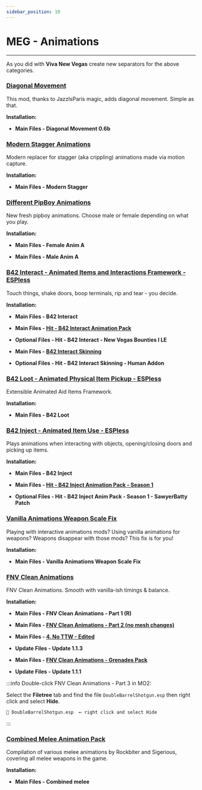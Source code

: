 ```yaml
---
sidebar_position: 10
---
```


# MEG - Animations

---

As you did with **Viva New Vegas** create new separators for the above categories.

### [Diagonal Movement](https://www.nexusmods.com/newvegas/mods/64333)

This mod, thanks to JazzIsParis magic, adds diagonal movement. Simple as that.

**Installation:**

- **Main Files - Diagonal Movement 0.6b**


### [Modern Stagger Animations](https://www.nexusmods.com/newvegas/mods/80456)

Modern replacer for stagger (aka crippling) animations made via motion capture.

**Installation:**

- **Main Files - Modern Stagger**


### [Different PipBoy Animations](https://www.nexusmods.com/newvegas/mods/75420)

New fresh pipboy animations. Choose male or female depending on what you play.

**Installation:**

- **Main Files - Female Anim A**

- **Main Files - Male Anim A**


### [B42 Interact - Animated Items and Interactions Framework - ESPless](https://www.nexusmods.com/newvegas/mods/83119)

Touch things, shake doors, boop terminals, rip and tear - you decide.

**Installation:**

- **Main Files - B42 Interact**

- **Main Files - [Hit - B42 Interact Animation Pack](https://www.nexusmods.com/newvegas/mods/83096?tab=files)**

- **Optional Files - Hit - B42 Interact - New Vegas Bounties I LE**

- **Main Files - [B42 Interact Skinning](https://www.nexusmods.com/newvegas/mods/83161?tab=files)**

- **Optional Files - Hit - B42 Interact Skinning - Human Addon**


### [B42 Loot - Animated Physical Item Pickup - ESPless](https://www.nexusmods.com/newvegas/mods/82369?tab=description)

Extensible Animated Aid Items Framework.

**Installation:**

- **Main Files - B42 Loot**


### [B42 Inject - Animated Item Use - ESPless](https://www.nexusmods.com/newvegas/mods/80437)

Plays animations when interacting with objects, opening/closing doors and picking up items.

**Installation:**

- **Main Files - B42 Inject**

- **Main Files - [Hit - B42 Inject Animation Pack - Season 1](https://www.nexusmods.com/newvegas/mods/80531?tab=files)**

- **Optional Files - Hit - B42 Inject Anim Pack - Season 1 - SawyerBatty Patch**


### [Vanilla Animations Weapon Scale Fix](https://www.nexusmods.com/newvegas/mods/83245?tab=description)

​Playing with interactive animations mods? Using vanilla animations for weapons? Weapons disappear with those mods? This fix is for you!

**Installation:**

- **Main Files - Vanilla Animations Weapon Scale Fix**


### [FNV Clean Animations](https://www.nexusmods.com/newvegas/mods/77429)

FNV Clean Animations. Smooth with vanilla-ish timings & balance.

**Installation:**

- **Main Files - FNV Clean Animations - Part 1 (R)**

- **Main Files - [FNV Clean Animations - Part 2 (no mesh changes)](https://www.nexusmods.com/newvegas/mods/78335?tab=files)**

- **Main Files - [4. No TTW - Edited](https://www.nexusmods.com/newvegas/mods/81648?tab=files)**

- **Update Files - Update 1.1.3**

- **Main Files - [FNV Clean Animations - Grenades Pack](https://www.nexusmods.com/newvegas/mods/83735?tab=files)**

- **Update Files - Update 1.1.1**

:::info Double-click FNV Clean Animations - Part 3 in MO2:

Select the **Filetree** tab and find the file `DoubleBarrelShotgun.esp` then right click and select **Hide**.

```
📄 DoubleBarrelShotgun.esp  ⟵ right click and select Hide
```

:::


### [Combined Melee Animation Pack](https://www.nexusmods.com/newvegas/mods/80756)

Compilation of various melee animations by Rockbiter and Sigerious, covering all melee weapons in the game.

**Installation:**

- **Main Files - Combined melee**
